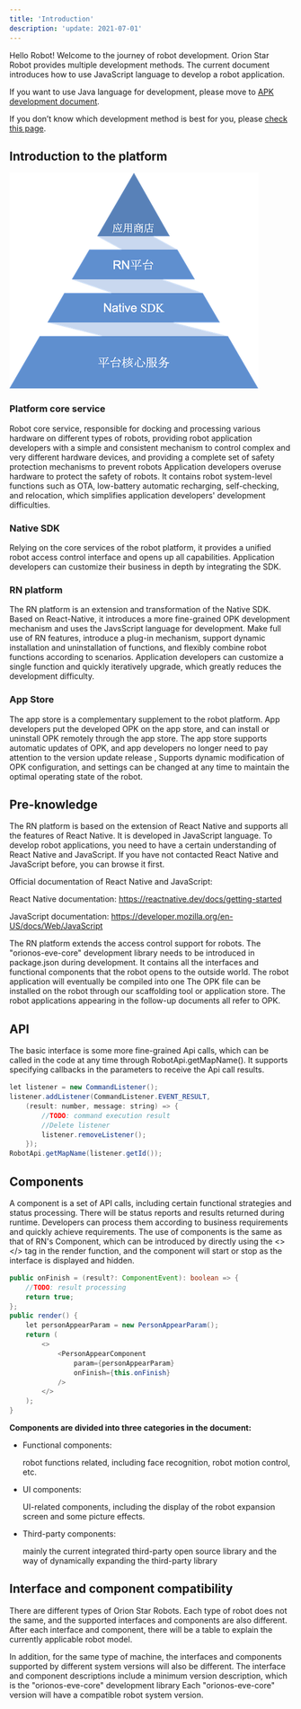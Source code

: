 ```yaml
---
title: 'Introduction'
description: 'update: 2021-07-01'
---
```


Hello Robot! Welcome to the journey of robot development. Orion Star Robot provides multiple development methods. The current document introduces how to use JavaScript language to develop a robot application. 

If you want to use Java language for development, please move to [APK development document](https://ainirobot.gatsbyjs.io/docs/apk/apk-development).

If you don’t know which development method is best for you, please [check this page](https://ainirobot.gatsbyjs.io/docs/root/get-started/#build-robot-app-build-robot-app).


## Introduction to the platform
![opk-platform](./assets/opk-platform.png)

### Platform core service

Robot core service, responsible for docking and processing various hardware on different types of robots, providing robot application developers with a simple and consistent mechanism to control complex and very different hardware devices, and providing a complete set of safety protection mechanisms to prevent robots Application developers overuse hardware to protect the safety of robots. It contains robot system-level functions such as OTA, low-battery automatic recharging, self-checking, and relocation, which simplifies application developers' development difficulties.

### Native SDK

Relying on the core services of the robot platform, it provides a unified robot access control interface and opens up all capabilities. Application developers can customize their business in depth by integrating the SDK.

### RN platform

The RN platform is an extension and transformation of the Native SDK. Based on React-Native, it introduces a more fine-grained OPK development mechanism and uses the JavsScript language for development. Make full use of RN features, introduce a plug-in mechanism, support dynamic installation and uninstallation of functions, and flexibly combine robot functions according to scenarios. Application developers can customize a single function and quickly iteratively upgrade, which greatly reduces the development difficulty.

### App Store

The app store is a complementary supplement to the robot platform. App developers put the developed OPK on the app store, and can install or uninstall OPK remotely through the app store. The app store supports automatic updates of OPK, and app developers no longer need to pay attention to the version update release , Supports dynamic modification of OPK configuration, and settings can be changed at any time to maintain the optimal operating state of the robot.

## Pre-knowledge
The RN platform is based on the extension of React Native and supports all the features of React Native. It is developed in JavaScript language. To develop robot applications, you need to have a certain understanding of React Native and JavaScript. If you have not contacted React Native and JavaScript before, you can browse it first. 

Official documentation of React Native and JavaScript:

React Native documentation: https://reactnative.dev/docs/getting-started

JavaScript documentation: https://developer.mozilla.org/en-US/docs/Web/JavaScript

The RN platform extends the access control support for robots. The "orionos-eve-core" development library needs to be introduced in package.json during development. It contains all the interfaces and functional components that the robot opens to the outside world. The robot application will eventually be compiled into one The OPK file can be installed on the robot through our scaffolding tool or application store. The robot applications appearing in the follow-up documents all refer to OPK.

## API
The basic interface is some more fine-grained Api calls, which can be called in the code at any time through RobotApi.getMapName(). It supports specifying callbacks in the parameters to receive the Api call results.

```java
let listener = new CommandListener();
listener.addListener(CommandListener.EVENT_RESULT,
    (result: number, message: string) => {
        //TODO: command execution result
        //Delete listener
        listener.removeListener();
    });
RobotApi.getMapName(listener.getId());
```

## Components
A component is a set of API calls, including certain functional strategies and status processing. There will be status reports and results returned during runtime. Developers can process them according to business requirements and quickly achieve requirements. The use of components is the same as that of RN's Component, which can be introduced by directly using the <></> tag in the render function, and the component will start or stop as the interface is displayed and hidden.

```java
public onFinish = (result?: ComponentEvent): boolean => {
    //TODO: result processing
    return true;
};
public render() {
    let personAppearParam = new PersonAppearParam();
    return (
        <>
            <PersonAppearComponent
                param={personAppearParam}
                onFinish={this.onFinish}
            />
        </>
    );
}
```
 

**Components are divided into three categories in the document:**

- Functional components: 
    
    robot functions related, including face recognition, robot motion control, etc.

- UI components: 
    
    UI-related components, including the display of the robot expansion screen and some picture effects.

- Third-party components: 
    
    mainly the current integrated third-party open source library and the way of dynamically expanding the third-party library
    

## Interface and component compatibility
There are different types of Orion Star Robots. Each type of robot does not the same, and the supported interfaces and components are also different. After each interface and component, there will be a table to explain the currently applicable robot model. 

In addition, for the same type of machine, the interfaces and components supported by different system versions will also be different. The interface and component descriptions include a minimum version description, which is the "orionos-eve-core" development library Each "orionos-eve-core" version will have a compatible robot system version.

